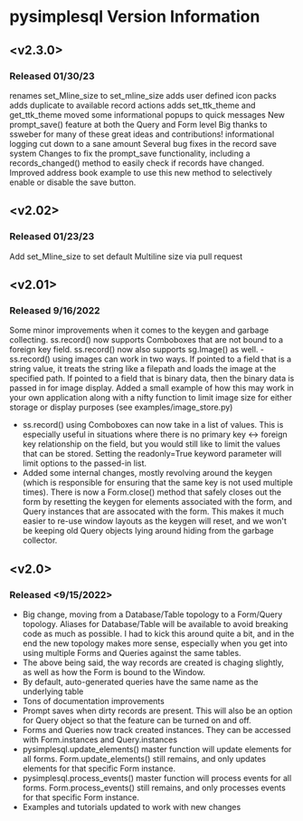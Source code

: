 # **pysimplesql** Version Information


## <v2.3.0>
### Released 01/30/23
renames set_Mline_size to set_mline_size
adds user defined icon packs
adds duplicate to available record actions
adds set_ttk_theme and get_ttk_theme
moved some informational popups to quick messages
New prompt_save() feature at both the Query and Form level
Big thanks to ssweber for many of these great ideas and contributions!
informational logging cut down to a sane amount
Several bug fixes in the record save system
Changes to fix the prompt_save functionality, including a records_changed() method to easily check if records have changed.
Improved address book example to use this new method to selectively enable or disable the save button.

## <v2.02>
### Released 01/23/23
Add set_Mline_size to set default Multiline size via pull request

## <v2.01>
### Released 9/16/2022
Some minor improvements when it comes to the keygen and garbage collecting.  ss.record() now supports Comboboxes that are not
bound to a foreign key field.  ss.record() now also supports sg.Image() as well.
-ss.record() using images can work in two ways.  If pointed to a field that is a string value, it treats the string like a 
filepath and loads the image at the specified path.  If pointed to a field that is binary data, then the binary data is passed
in for image display.  Added a small example of how this may work in your own application along with a nifty function to limit
image size for either storage or display purposes (see examples/image_store.py)
- ss.record() using Comboboxes can now take in a list of values.  This is especially useful in situations where there is no
primary key <-> foreign key relationship on the field, but you would still like to limit the values that can be stored.  Setting
the readonly=True keyword parameter will limit options to the passed-in list.
- Added some internal changes, mostly revolving around the keygen (which is responsible for ensuring that the same key is not
used multiple times).  There is now a Form.close() method that safely closes out the form by resetting the keygen for elements
associated with the form, and Query instances that are assocated with the form. This makes it much easier to re-use window layouts
as the keygen will reset, and we won't be keeping old Query objects lying around hiding from the garbage collector.


## <v2.0>
### Released <9/15/2022>
- Big change, moving from a Database/Table topology to a Form/Query topology.  Aliases for Database/Table will be available to avoid breaking code as much as possible.
I had to kick this around quite a bit, and in the end the new topology makes more sense, especially when you get into using multiple Forms and Queries against the same tables.
- The above being said, the way records are created is chaging slightly, as well as how the Form is bound to the Window.  
- By default, auto-generated queries have the same name as the underlying table
- Tons of documentation improvements
- Prompt saves when dirty records are present.  This will also be an option for Query object so that the feature can be turned on and off.
- Forms and Queries now track created instances.  They can be accessed with Form.instances and Query.instances
- pysimplesql.update_elements() master function will update elements for all forms.  Form.update_elements() still remains, and only updates elements for that specific Form instance.
- pysimplesql.process_events() master function will process events for all forms.  Form.process_events() still remains, and only processes events for that specific Form instance.
- Examples and tutorials updated to work with new changes
